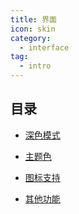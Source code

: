 ```yaml
---
title: 界面
icon: skin
category:
  - interface
tag:
  - intro
---
```


## 目录

- [深色模式](darkmode.md)

- [主题色](theme-color.md)

- [图标支持](icon.md)

- [其他功能](others.md)
